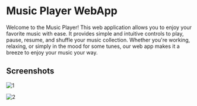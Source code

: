 
# Music Player WebApp

Welcome to the Music Player! This web application allows you to enjoy your favorite music with ease. It provides simple and intuitive controls to play, pause, resume, and shuffle your music collection. Whether you're working, relaxing, or simply in the mood for some tunes, our web app makes it a breeze to enjoy your music your way.

## Screenshots

![1](https://github.com/pillaiganeshmohan/Music-Player-WebApp/assets/68379838/e74b989e-5b7a-4d71-ae4a-6b29e9bce254)

![2](https://github.com/pillaiganeshmohan/Music-Player-WebApp/assets/68379838/0f3cf277-9486-4f33-92af-39d68b4006d9)
